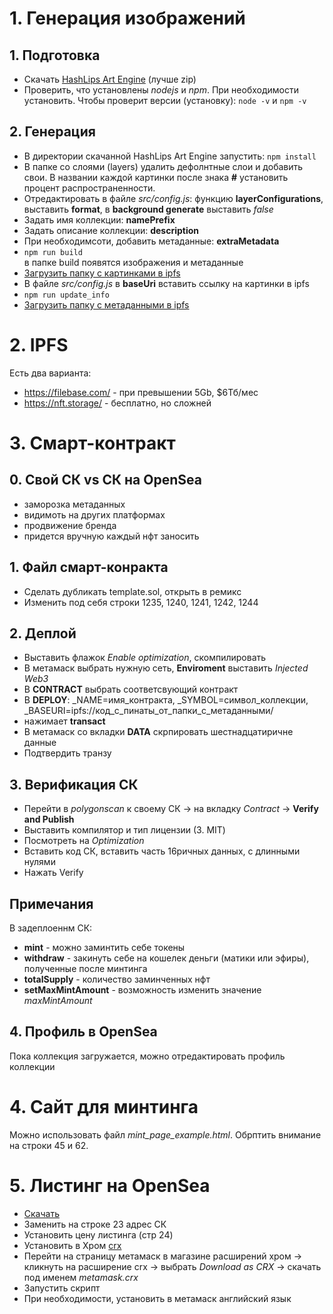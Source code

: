 # 1. Генерация изображений

## 1. Подготовка  
* Скачать [HashLips Art Engine](https://github.com/HashLips/hashlips_art_engine) (лучше zip)
* Проверить, что установлены *nodejs* и *npm*. При необходимости установить. Чтобы проверит версии (установку): `node -v` и `npm -v`

## 2. Генерация
* В директории скачанной HashLips Art Engine запустить: `npm install`
* В папке со слоями (layers) удалить дефолнтные слои и добавить свои. В названии каждой картинки после знака **#** установить процент распространенности.
* Отредактировать в файле *src/config.js*:  функцию **layerConfigurations**, выставить **format**, в **background generate** выставить *false*
* Задать имя коллекции: **namePrefix**
* Задать описание коллекции: **description**
* При необходимсоти, добавить метаданные: **extraMetadata**
* `npm run build`  
в папке build появятся изображения и метаданные
* [Загрузить папку с картинками в ipfs](#ipfs)
* В файле *src/config.js* в **baseUri** вставить ссылку на картинки в ipfs
* `npm run update_info`
* [Загрузить папку с метаданными в ipfs](#ipfs)


# 2. IPFS
Есть два варианта:
* https://filebase.com/ - при превышении 5Gb, $6Тб/мес
* https://nft.storage/  - бесплатно, но сложней


# 3. Смарт-контракт

## 0. Свой СК vs СК на OpenSea
* заморозка метаданных
* видимоть на других платформах
* продвижение бренда
* придется вручную каждый нфт заносить

## 1. Файл смарт-конракта
* Сделать дубликать template.sol, открыть в ремикс
* Изменить под себя строки 1235, 1240, 1241, 1242, 1244 

## 2. Деплой
* Выставить флажок *Enable optimization*, скомпилировать
* В метамаск выбрать нужную сеть, **Enviroment** выставить *Injected Web3*
* В **CONTRACT** выбрать соответсвующий контракт
* В **DEPLOY**: _NAME=имя_контракта, _SYMBOL=символ_коллекции, _BASEURI=ipfs://код_с_пинаты_от_папки_с_метаданными/
* нажимает **transact**
* В метамаск со вкладки **DATA** скрпировать шестнадцатиричне данные
* Подтвердить транзу

## 3. Верификация СК
* Перейти в *polygonscan* к своему СК -> на вкладку *Contract* -> **Verify and Publish**
* Выставить компилятор и тип лицензии (3. MIT)
* Посмотреть на *Optimization*
* Вставить код СК, вставить часть 16ричных данных, с длинными нулями
* Нажать Verify

## Примечания
В задеплоеннм СК:
* **mint** - можно заминтить себе токены
* **withdraw** - закинуть себе на кошелек деньги (матики или эфиры), полученные после минтинга
* **totalSupply** - количество заминченных нфт
* **setMaxMintAmount** - возможноcть изменить значение *maxMintAmount*

## 4. Профиль в OpenSea
Пока коллекция загружается, можно отредактировать профиль коллекции


# 4. Сайт для минтинга
Можно использовать файл *mint_page_example.html*. Обрптить внимание на строки 45 и 62.

# 5. Листинг на OpenSea

* [Скачать](https://gist.github.com/BedrosovaYulia/0102a45209e85fecffe4d4f9cefabe6b)
* Заменить на строке 23 адрес СК
* Установить цену листинга (стр 24)
* Установить в Хром [crx](https://chrome.google.com/webstore/detail/crx-extractordownloader/ajkhmmldknmfjnmeedkbkkojgobmljda)
* Перейти на страницу метамаск в магазине расширений хром -> кликнуть на расширение crx -> выбрать *Download as CRX* -> скачать под именем *metamask.crx*
* Запустить скрипт
* При необходимости, установить в метамаск английский язык